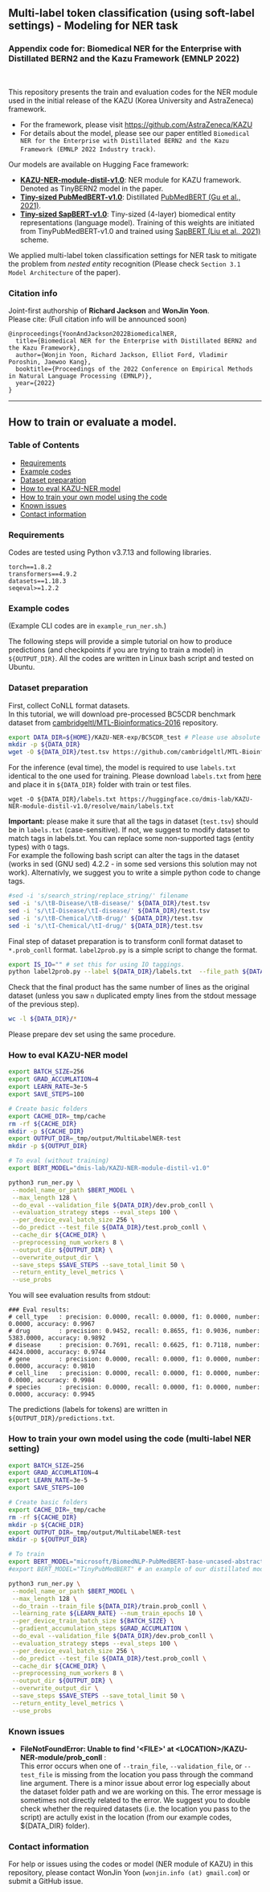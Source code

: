 ## Multi-label token classification (using soft-label settings) - Modeling for NER task
### Appendix code for: Biomedical NER for the Enterprise with Distillated BERN2 and the Kazu Framework (EMNLP 2022)

<br>

This repository presents the train and evaluation codes for the NER module used in the initial release of the KAZU (Korea University and AstraZeneca) framework.
* For the framework, please visit https://github.com/AstraZeneca/KAZU
* For details about the model, please see our paper entitled `Biomedical NER for the Enterprise with Distillated BERN2 and the Kazu Framework (EMNLP 2022 Industry track)`.

Our models are available on Hugging Face framework: 
* [**KAZU-NER-module-distil-v1.0**](https://huggingface.co/dmis-lab/KAZU-NER-module-distil-v1.0): NER module for KAZU framework. Denoted as TinyBERN2 model in the paper. 
* [**Tiny-sized PubMedBERT-v1.0**](https://huggingface.co/dmis-lab/TinyPubMedBERT-v1.0): Distillated [PubMedBERT (Gu et al., 2021)](https://huggingface.co/microsoft/BiomedNLP-PubMedBERT-base-uncased-abstract).
* [**Tiny-sized SapBERT-v1.0**](https://huggingface.co/dmis-lab/TinySapBERT-from-TinyPubMedBERT-v1.0): Tiny-sized (4-layer) biomedical entity representations (language model). Training of this weights are initiated from TinyPubMedBERT-v1.0 and trained using [SapBERT (Liu et al., 2021)](https://github.com/cambridgeltl/sapbert) scheme.

We applied multi-label token classification settings for NER task to mitigate the problem from _nested entity_ recognition (Please check `Section 3.1 Model Architecture` of the paper).

### Citation info
Joint-first authorship of **Richard Jackson** and **WonJin Yoon**.
<br>Please cite: (Full citation info will be announced soon)
```
@inproceedings{YoonAndJackson2022BiomedicalNER,
  title={Biomedical NER for the Enterprise with Distillated BERN2 and the Kazu Framework},
  author={Wonjin Yoon, Richard Jackson, Elliot Ford, Vladimir Poroshin, Jaewoo Kang},
  booktitle={Proceedings of the 2022 Conference on Empirical Methods in Natural Language Processing (EMNLP)},
  year={2022}
}
```
<hr>

## How to train or evaluate a model.

### Table of Contents
- [Requirements](#requirements)
- [Example codes](#example-codes)
- [Dataset preparation](#dataset-preparation)
- [How to eval KAZU\-NER model](#how-to-eval-kazu-ner-model)
- [How to train your own model using the code](#how-to-train-your-own-model-using-the-code-multi-label-ner-setting)
- [Known issues](#known-issues)
- [Contact information](#contact-information)

### Requirements

Codes are tested using Python v3.7.13 and following libraries. 
```
torch==1.8.2
transformers==4.9.2
datasets==1.18.3
seqeval>=1.2.2
```

### Example codes
(Example CLI codes are in `example_run_ner.sh`.)

The following steps will provide a simple tutorial on how to produce predictions (and checkpoints if you are trying to train a model) in `${OUTPUT_DIR}`. All the codes are written in Linux bash script and tested on Ubuntu. 

### Dataset preparation

First, collect CoNLL format datasets. 
<br>In this tutorial, we will download pre-processed BC5CDR benchmark dataset from [cambridgeltl/MTL-Bioinformatics-2016](https://github.com/cambridgeltl/MTL-Bioinformatics-2016/blob/master/data/BC5CDR-IOB) repository.
```bash
export DATA_DIR=${HOME}/KAZU-NER-exp/BC5CDR_test # Please use absolute path to avoid some unexpected errors 
mkdir -p ${DATA_DIR}
wget -O ${DATA_DIR}/test.tsv https://github.com/cambridgeltl/MTL-Bioinformatics-2016/raw/master/data/BC5CDR-IOB/test.tsv
```

For the inference (eval time), the model is required to use `labels.txt` identical to the one used for training. Please download `labels.txt` from [here](https://huggingface.co/dmis-lab/KAZU-NER-module-distil-v1.0/resolve/main/labels.txt) and place it in `${DATA_DIR}` folder with train or test files.
```
wget -O ${DATA_DIR}/labels.txt https://huggingface.co/dmis-lab/KAZU-NER-module-distil-v1.0/resolve/main/labels.txt
```

**Important:** please make it sure that all the tags in dataset (`test.tsv`) should be in `labels.txt` (case-sensitive). If not, we suggest to modify dataset to match tags in labels.txt. You can replace some non-supported tags (entity types) with `O` tags. 
<br>For example the following bash script can alter the tags in the dataset (works in sed (GNU sed) 4.2.2 - in some sed versions this solution may not work). Alternativly, we suggest you to write a simple python code to change tags.
```bash
#sed -i 's/search_string/replace_string/' filename
sed -i 's/\tB-Disease/\tB-disease/' ${DATA_DIR}/test.tsv
sed -i 's/\tI-Disease/\tI-disease/' ${DATA_DIR}/test.tsv
sed -i 's/\tB-Chemical/\tB-drug/' ${DATA_DIR}/test.tsv
sed -i 's/\tI-Chemical/\tI-drug/' ${DATA_DIR}/test.tsv
```

Final step of dataset preparation is to transform conll format dataset to `*.prob_conll` format. `label2prob.py` is a simple script to change the format.
```bash
export IS_IO="" # set this for using IO taggings.
python label2prob.py --label ${DATA_DIR}/labels.txt  --file_path ${DATA_DIR}/test.tsv --output_path ${DATA_DIR}/test.prob_conll ${IS_IO}
```
Check that the final product has the same number of lines as the original dataset (unless you saw `n` duplicated empty lines from the stdout message of the previous step).
```bash
wc -l ${DATA_DIR}/*
```

Please prepare dev set using the same procedure. 

### How to eval KAZU-NER model

```bash
export BATCH_SIZE=256
export GRAD_ACCUMLATION=4 
export LEARN_RATE=3e-5
export SAVE_STEPS=100

# Create basic folders
export CACHE_DIR=_tmp/cache
rm -rf ${CACHE_DIR}
mkdir -p ${CACHE_DIR}
export OUTPUT_DIR=_tmp/output/MultiLabelNER-test
mkdir -p ${OUTPUT_DIR}

# To eval (without training)
export BERT_MODEL="dmis-lab/KAZU-NER-module-distil-v1.0"

python3 run_ner.py \
 --model_name_or_path $BERT_MODEL \
 --max_length 128 \
 --do_eval --validation_file ${DATA_DIR}/dev.prob_conll \
 --evaluation_strategy steps --eval_steps 100 \
 --per_device_eval_batch_size 256 \
 --do_predict --test_file ${DATA_DIR}/test.prob_conll \
 --cache_dir ${CACHE_DIR} \
 --preprocessing_num_workers 8 \
 --output_dir ${OUTPUT_DIR} \
 --overwrite_output_dir \
 --save_steps $SAVE_STEPS --save_total_limit 50 \
 --return_entity_level_metrics \
 --use_probs
```

You will see evaluation results from stdout:
```
### Eval results:
# cell_type   : precision: 0.0000, recall: 0.0000, f1: 0.0000, number: 0.0000, accuracy: 0.9967
# drug        : precision: 0.9452, recall: 0.8655, f1: 0.9036, number: 5383.0000, accuracy: 0.9892
# disease     : precision: 0.7691, recall: 0.6625, f1: 0.7118, number: 4424.0000, accuracy: 0.9744
# gene        : precision: 0.0000, recall: 0.0000, f1: 0.0000, number: 0.0000, accuracy: 0.9810
# cell_line   : precision: 0.0000, recall: 0.0000, f1: 0.0000, number: 0.0000, accuracy: 0.9984
# species     : precision: 0.0000, recall: 0.0000, f1: 0.0000, number: 0.0000, accuracy: 0.9945
```
The predictions (labels for tokens) are written in `${OUTPUT_DIR}/predictions.txt`.

### How to train your own model using the code (multi-label NER setting)
```bash
export BATCH_SIZE=256
export GRAD_ACCUMLATION=4 
export LEARN_RATE=3e-5
export SAVE_STEPS=100

# Create basic folders
export CACHE_DIR=_tmp/cache
rm -rf ${CACHE_DIR}
mkdir -p ${CACHE_DIR}
export OUTPUT_DIR=_tmp/output/MultiLabelNER-test
mkdir -p ${OUTPUT_DIR}

# To train
export BERT_MODEL="microsoft/BiomedNLP-PubMedBERT-base-uncased-abstract" # or one of our distillated models
#export BERT_MODEL="TinyPubMedBERT" # an example of our distillated model

python3 run_ner.py \
 --model_name_or_path $BERT_MODEL \
 --max_length 128 \
 --do_train --train_file ${DATA_DIR}/train.prob_conll \
 --learning_rate ${LEARN_RATE} --num_train_epochs 10 \
 --per_device_train_batch_size ${BATCH_SIZE} \
 --gradient_accumulation_steps $GRAD_ACCUMLATION \
 --do_eval --validation_file ${DATA_DIR}/dev.prob_conll \
 --evaluation_strategy steps --eval_steps 100 \
 --per_device_eval_batch_size 256 \
 --do_predict --test_file ${DATA_DIR}/test.prob_conll \
 --cache_dir ${CACHE_DIR} \
 --preprocessing_num_workers 8 \
 --output_dir ${OUTPUT_DIR} \
 --overwrite_output_dir \
 --save_steps $SAVE_STEPS --save_total_limit 50 \
 --return_entity_level_metrics \
 --use_probs

```

### Known issues

* **FileNotFoundError: Unable to find '\<FILE\>' at \<LOCATION\>/KAZU-NER-module/prob_conll** :
  <br>This error occurs when one of `--train_file`, `--validation_file`, or `--test_file` is missing from the location you pass through the command line argument.
There is a minor issue about error log especially about the dataset folder path and we are working on this. The error message is sometimes not directly related to the error. 
We suggest you to double check whether the required datasets (i.e. the location you pass to the script) are actully exist in the location (from our example codes,  ${DATA_DIR} folder).


### Contact information
For help or issues using the codes or model (NER module of KAZU) in this repository, please contact WonJin Yoon (`wonjin.info (at) gmail.com`) or submit a GitHub issue.

